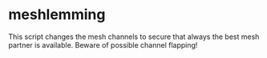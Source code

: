 # meshlemming
This script changes the mesh channels to secure that always the best mesh partner is available.
Beware of possible channel flapping!
